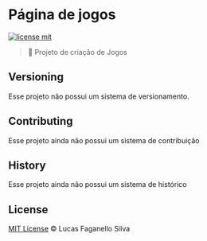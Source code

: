 # Página de jogos

[![license mit](https://img.shields.io/github/license/Luc4sf/Coursera)](https://github.com/Luc4sf/Coursera/blob/main/LICENSE.md)

> :rocket: Projeto de criação de Jogos

## Versioning

Esse projeto não possui um sistema de versionamento.

## Contributing

Esse projeto ainda não possui um sistema de contribuição
<!--Find on our [roadmap](https://github.com/Luc4sf/Alura/issues) the next steps of the project ;)
<br>
Want to contribute? [Follow these recommendations](https://github.com/Luc4sf/Alura/blob/master/CONTRIBUTING.md).
-->

## History

Esse projeto ainda não possui um sistema de histórico
<!--
See [Releases](https://github.com/Luc4sf/Alura/releases) for detailed changelog.
-->

## License
[MIT License](https://github.com/Luc4sf/Coursera/blob/main/LICENSE.md) © Lucas Faganello Silva
